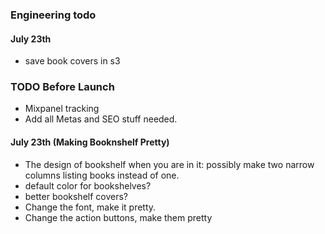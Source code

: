 ### Engineering todo

#### July 23th
- save book covers in s3


### TODO Before Launch
- Mixpanel tracking
- Add all Metas and SEO stuff needed.


#### July 23th (Making Booknshelf Pretty)
 - The design of bookshelf when you are in it: possibly make two narrow columns listing books
instead of one.
- default color for bookshelves?
- better bookshelf covers?
- Change the font, make it pretty.
- Change the action buttons, make them pretty